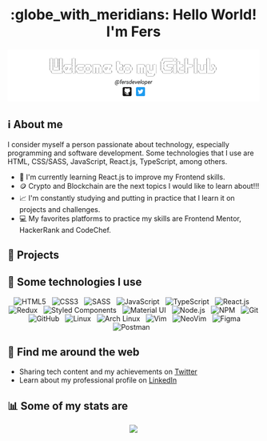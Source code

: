 <h1 align="center"> :globe_with_meridians: Hello World! I'm Fers </h1>

![Welcome to my GitHub](/assets/images/banner.png)

## :information_source: About me
I consider myself a person passionate about technology, especially programming and software development. Some technologies that I use are HTML, CSS/SASS, JavaScript, React.js, TypeScript, among others.
* :seedling: I'm currently learning React.js to improve my Frontend skills.
* :coin: Crypto and Blockchain are the next topics I would like to learn about!!!
* :chart_with_upwards_trend: I'm constantly studying and putting in practice that I learn it on projects and challenges.
* :computer: My favorites platforms to practice my skills are Frontend Mentor, HackerRank and CodeChef.

## :rocket: Projects

## :dart: Some technologies I use
<div align="center">
  <img src="https://img.shields.io/badge/HTML5-E34F26?style=for-the-badge&logo=html5&logoColor=white" alt="HTML5">&nbsp;&nbsp;
  <img src="https://img.shields.io/badge/CSS3-1572B6?style=for-the-badge&logo=css3&logoColor=white" alt="CSS3">&nbsp;&nbsp;
  <img src="https://img.shields.io/badge/Sass-CC6699?style=for-the-badge&logo=sass&logoColor=white" alt="SASS">&nbsp;&nbsp;
  <img src="https://img.shields.io/badge/JavaScript-323330?style=for-the-badge&logo=javascript&logoColor=F7DF1E" alt="JavaScript">&nbsp;&nbsp;
  <img src="https://img.shields.io/badge/TypeScript-007ACC?style=for-the-badge&logo=typescript&logoColor=white" alt="TypeScript">&nbsp;&nbsp;
  <img src="https://img.shields.io/badge/React-20232A?style=for-the-badge&logo=react&logoColor=61DAFB" alt="React.js">&nbsp;&nbsp;
  <img src="https://img.shields.io/badge/Redux-593D88?style=for-the-badge&logo=redux&logoColor=white" alt="Redux">&nbsp;&nbsp;
  <img src="https://img.shields.io/badge/styled--components-DB7093?style=for-the-badge&logo=styled-components&logoColor=white" alt="Styled Components">&nbsp;&nbsp;
  <img src="https://img.shields.io/badge/Material--UI-0081CB?style=for-the-badge&logo=material-ui&logoColor=white" alt="Material UI">&nbsp;&nbsp;
  <img src="https://img.shields.io/badge/Node.js-339933?style=for-the-badge&logo=nodedotjs&logoColor=white" alt="Node.js">&nbsp;&nbsp;
  <img src="https://img.shields.io/badge/npm-CB3837?style=for-the-badge&logo=npm&logoColor=white" alt="NPM">&nbsp;&nbsp;
  <img src="https://img.shields.io/badge/Git-F05032?style=for-the-badge&logo=git&logoColor=white" alt="Git">&nbsp;&nbsp;
  <img src="https://img.shields.io/badge/GitHub-100000?style=for-the-badge&logo=github&logoColor=white" alt="GitHub">&nbsp;&nbsp;
  <img src="https://img.shields.io/badge/Linux-FCC624?style=for-the-badge&logo=linux&logoColor=black" alt="Linux">&nbsp;&nbsp;
  <img src="https://img.shields.io/badge/Arch_Linux-1793D1?style=for-the-badge&logo=arch-linux&logoColor=white" alt="Arch Linux">&nbsp;&nbsp;
  <img src="https://img.shields.io/badge/VIM-%2311AB00.svg?&style=for-the-badge&logo=vim&logoColor=white" alt="Vim">&nbsp;&nbsp;
  <img src="https://img.shields.io/badge/NeoVim-%2357A143.svg?&style=for-the-badge&logo=neovim&logoColor=white" alt="NeoVim">&nbsp;&nbsp;
  <img src="https://img.shields.io/badge/Figma-F24E1E?style=for-the-badge&logo=figma&logoColor=white" alt="Figma">&nbsp;&nbsp;
  <img src="https://img.shields.io/badge/Postman-FF6C37?style=for-the-badge&logo=Postman&logoColor=white" alt="Postman">&nbsp;&nbsp;
</div>

## :mag_right: Find me around the web
* Sharing tech content and my achievements on <a href="https://twitter.com/fersdeveloper">Twitter</a>
* Learn about my professional profile on <a href="https://www.linkedin.com/in/luis-fernando-th/">LinkedIn</a>

## :bar_chart: Some of my stats are
<div align="center">
<img src="https://github-readme-stats.vercel.app/api?username=fersdeveloper&theme=default&show_icons=true&hide=contribs" />
</div>
